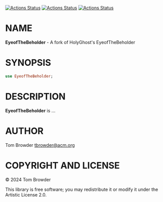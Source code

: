 [![Actions Status](https://github.com/tbrowder/EyeofTheBeholder/actions/workflows/linux.yml/badge.svg)](https://github.com/tbrowder/EyeofTheBeholder/actions) [![Actions Status](https://github.com/tbrowder/EyeofTheBeholder/actions/workflows/macos.yml/badge.svg)](https://github.com/tbrowder/EyeofTheBeholder/actions) [![Actions Status](https://github.com/tbrowder/EyeofTheBeholder/actions/workflows/windows.yml/badge.svg)](https://github.com/tbrowder/EyeofTheBeholder/actions)

NAME
====

**EyeofTheBeholder** - A fork of HolyGhost's EyeofTheBeholder

SYNOPSIS
========

```raku
use EyeofTheBeholder;
```

DESCRIPTION
===========

**EyeofTheBeholder** is ...

AUTHOR
======

Tom Browder <tbrowder@acm.org>

COPYRIGHT AND LICENSE
=====================

© 2024 Tom Browder

This library is free software; you may redistribute it or modify it under the Artistic License 2.0.


